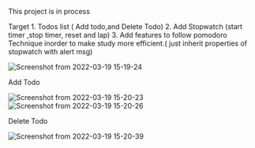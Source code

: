 This project is in process

Target 1. Todos list ( Add todo,and Delete Todo)
       2. Add Stopwatch (start timer ,stop timer, reset and lap)
       3. Add features to follow pomodoro Technique inorder to make
          study more efficient.( just inherit properties of stopwatch with alert msg)
          
       
![Screenshot from 2022-03-19 15-19-24](https://user-images.githubusercontent.com/48815608/159116366-8f90c60c-e040-4506-8d40-7a2e8ae81e85.png)

Add Todo

![Screenshot from 2022-03-19 15-20-23](https://user-images.githubusercontent.com/48815608/159116376-50522a52-4d11-47f2-a48b-c9ac64705f2b.png)
![Screenshot from 2022-03-19 15-20-26](https://user-images.githubusercontent.com/48815608/159116378-d60fd417-5489-4d2a-9b44-54dcc842256e.png)

Delete Todo

![Screenshot from 2022-03-19 15-20-39](https://user-images.githubusercontent.com/48815608/159116391-fa81b8bd-0bea-4c55-9df2-347b496de395.png)
